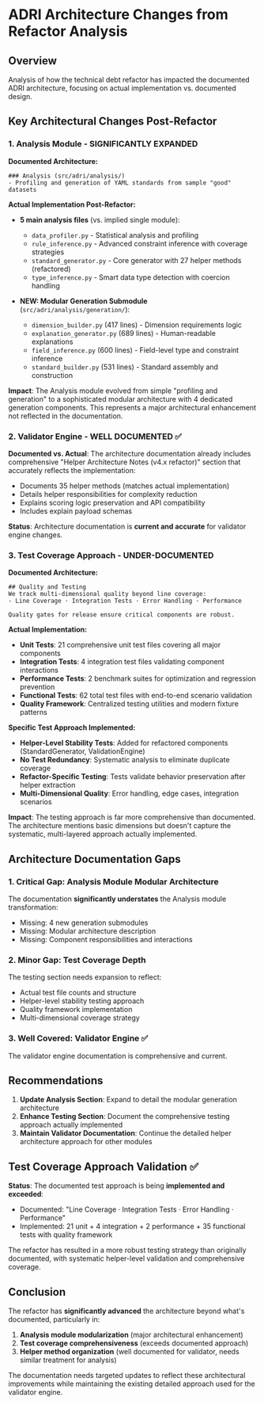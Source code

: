 # ADRI Architecture Changes from Refactor Analysis

## Overview
Analysis of how the technical debt refactor has impacted the documented ADRI architecture, focusing on actual implementation vs. documented design.

## Key Architectural Changes Post-Refactor

### 1. Analysis Module - **SIGNIFICANTLY EXPANDED**

**Documented Architecture:**
```
### Analysis (src/adri/analysis/)
- Profiling and generation of YAML standards from sample "good" datasets
```

**Actual Implementation Post-Refactor:**
- **5 main analysis files** (vs. implied single module):
  - `data_profiler.py` - Statistical analysis and profiling
  - `rule_inference.py` - Advanced constraint inference with coverage strategies
  - `standard_generator.py` - Core generator with 27 helper methods (refactored)
  - `type_inference.py` - Smart data type detection with coercion handling

- **NEW: Modular Generation Submodule** (`src/adri/analysis/generation/`):
  - `dimension_builder.py` (417 lines) - Dimension requirements logic
  - `explanation_generator.py` (689 lines) - Human-readable explanations
  - `field_inference.py` (600 lines) - Field-level type and constraint inference
  - `standard_builder.py` (531 lines) - Standard assembly and construction

**Impact**: The Analysis module evolved from simple "profiling and generation" to a sophisticated modular architecture with 4 dedicated generation components. This represents a major architectural enhancement not reflected in the documentation.

### 2. Validator Engine - **WELL DOCUMENTED** ✅

**Documented vs. Actual**: The architecture documentation already includes comprehensive "Helper Architecture Notes (v4.x refactor)" section that accurately reflects the implementation:

- Documents 35 helper methods (matches actual implementation)
- Details helper responsibilities for complexity reduction
- Explains scoring logic preservation and API compatibility
- Includes explain payload schemas

**Status**: Architecture documentation is **current and accurate** for validator engine changes.

### 3. Test Coverage Approach - **UNDER-DOCUMENTED**

**Documented Architecture:**
```
## Quality and Testing
We track multi-dimensional quality beyond line coverage:
- Line Coverage · Integration Tests · Error Handling · Performance

Quality gates for release ensure critical components are robust.
```

**Actual Implementation:**
- **Unit Tests**: 21 comprehensive unit test files covering all major components
- **Integration Tests**: 4 integration test files validating component interactions
- **Performance Tests**: 2 benchmark suites for optimization and regression prevention
- **Functional Tests**: 62 total test files with end-to-end scenario validation
- **Quality Framework**: Centralized testing utilities and modern fixture patterns

**Specific Test Approach Implemented:**
- **Helper-Level Stability Tests**: Added for refactored components (StandardGenerator, ValidationEngine)
- **No Test Redundancy**: Systematic analysis to eliminate duplicate coverage
- **Refactor-Specific Testing**: Tests validate behavior preservation after helper extraction
- **Multi-Dimensional Quality**: Error handling, edge cases, integration scenarios

**Impact**: The testing approach is far more comprehensive than documented. The architecture mentions basic dimensions but doesn't capture the systematic, multi-layered approach actually implemented.

## Architecture Documentation Gaps

### 1. Critical Gap: Analysis Module Modular Architecture
The documentation **significantly understates** the Analysis module transformation:
- Missing: 4 new generation submodules
- Missing: Modular architecture description
- Missing: Component responsibilities and interactions

### 2. Minor Gap: Test Coverage Depth
The testing section needs expansion to reflect:
- Actual test file counts and structure
- Helper-level stability testing approach
- Quality framework implementation
- Multi-dimensional coverage strategy

### 3. Well Covered: Validator Engine ✅
The validator engine documentation is comprehensive and current.

## Recommendations

1. **Update Analysis Section**: Expand to detail the modular generation architecture
2. **Enhance Testing Section**: Document the comprehensive testing approach actually implemented
3. **Maintain Validator Documentation**: Continue the detailed helper architecture approach for other modules

## Test Coverage Approach Validation ✅

**Status**: The documented test approach is being **implemented and exceeded**:
- Documented: "Line Coverage · Integration Tests · Error Handling · Performance"
- Implemented: 21 unit + 4 integration + 2 performance + 35 functional tests with quality framework

The refactor has resulted in a more robust testing strategy than originally documented, with systematic helper-level validation and comprehensive coverage.

## Conclusion

The refactor has **significantly advanced** the architecture beyond what's documented, particularly in:
1. **Analysis module modularization** (major architectural enhancement)
2. **Test coverage comprehensiveness** (exceeds documented approach)
3. **Helper method organization** (well documented for validator, needs similar treatment for analysis)

The documentation needs targeted updates to reflect these architectural improvements while maintaining the existing detailed approach used for the validator engine.
